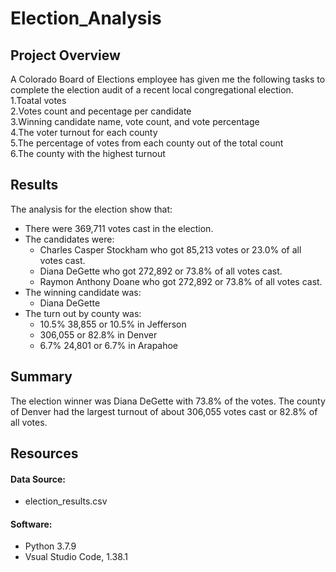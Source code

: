 # Election_Analysis
## Project Overview
A Colorado Board of Elections employee has given me the following tasks to complete the election audit of a recent local congregational election. </br>
1.Toatal votes</br>
2.Votes count and pecentage per candidate</br>
3.Winning candidate name, vote count, and vote percentage </br>
4.The voter turnout for each county</br>
5.The percentage of votes from each county out of the total count</br>
6.The county with the highest turnout</br>
## Results
The analysis for the election show that:
- There were 369,711 votes cast in the election.
- The candidates were:
  - Charles Casper Stockham who got 85,213 votes or 23.0% of all votes cast.
  - Diana DeGette who got 272,892 or 73.8% of all votes cast.
  - Raymon Anthony Doane who got 272,892 or 73.8% of all votes cast.
- The winning candidate was:
  - Diana DeGette
- The turn out by county was:
  - 10.5% 38,855 or 10.5% in Jefferson
  - 306,055 or 82.8% in Denver
  - 6.7% 24,801 or 6.7% in Arapahoe
## Summary
The election winner was Diana DeGette with 73.8% of the votes. The county of Denver had the largest turnout of about 306,055 votes cast or 82.8% of all votes.
## Resources
#### Data Source: </br>
* election_results.csv </br>
#### Software: </br>
* Python 3.7.9 </br>
*  Vsual Studio Code, 1.38.1
